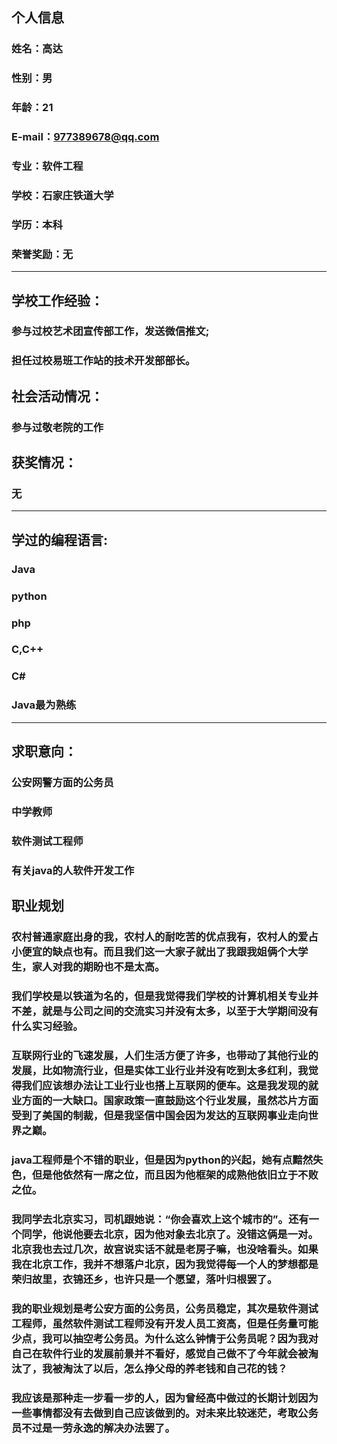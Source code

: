 ## 个人信息
###   姓名：高达
###   性别：男
###   年龄：21
###   E-mail：977389678@qq.com
###   专业：软件工程
###   学校：石家庄铁道大学
###   学历：本科
###   荣誉奖励：无
----
## 学校工作经验：
###   参与过校艺术团宣传部工作，发送微信推文;
###   担任过校易班工作站的技术开发部部长。

## 社会活动情况：
###   参与过敬老院的工作

## 获奖情况：
### 无

----
## 学过的编程语言:
###   Java
###   python
###   php
###   C,C++
###   C#
###   Java最为熟练

----
## 求职意向：
###   公安网警方面的公务员
###   中学教师
###   软件测试工程师
###   有关java的人软件开发工作

## 职业规划
###   农村普通家庭出身的我，农村人的耐吃苦的优点我有，农村人的爱占小便宜的缺点也有。而且我们这一大家子就出了我跟我姐俩个大学生，家人对我的期盼也不是太高。
###   我们学校是以铁道为名的，但是我觉得我们学校的计算机相关专业并不差，就是与公司之间的交流实习并没有太多，以至于大学期间没有什么实习经验。
###   互联网行业的飞速发展，人们生活方便了许多，也带动了其他行业的发展，比如物流行业，但是实体工业行业并没有吃到太多红利，我觉得我们应该想办法让工业行业也搭上互联网的便车。这是我发现的就业方面的一大缺口。国家政策一直鼓励这个行业发展，虽然芯片方面受到了美国的制裁，但是我坚信中国会因为发达的互联网事业走向世界之巅。
###   java工程师是个不错的职业，但是因为python的兴起，她有点黯然失色，但是他依然有一席之位，而且因为他框架的成熟他依旧立于不败之位。
###   我同学去北京实习，司机跟她说：“你会喜欢上这个城市的”。还有一个同学，他说他要去北京，因为他对象去北京了。没错这俩是一对。北京我也去过几次，故宫说实话不就是老房子嘛，也没啥看头。如果我在北京工作，我并不想落户北京，因为我觉得每一个人的梦想都是荣归故里，衣锦还乡，也许只是一个愿望，落叶归根罢了。
### 我的职业规划是考公安方面的公务员，公务员稳定，其次是软件测试工程师，虽然软件测试工程师没有开发人员工资高，但是任务量可能少点，我可以抽空考公务员。为什么这么钟情于公务员呢？因为我对自己在软件行业的发展前景并不看好，感觉自己做不了今年就会被淘汰了，我被淘汰了以后，怎么挣父母的养老钱和自己花的钱？
###   我应该是那种走一步看一步的人，因为曾经高中做过的长期计划因为一些事情都没有去做到自己应该做到的。对未来比较迷茫，考取公务员不过是一劳永逸的解决办法罢了。


